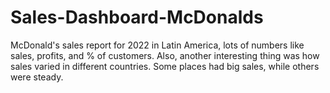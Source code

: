 # Sales-Dashboard-McDonalds
 McDonald's sales report for 2022 in Latin America, lots of numbers like sales, profits, and % of customers. Also, another interesting thing was how sales varied in different countries. Some places had big sales, while others were steady.
